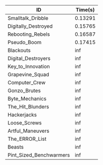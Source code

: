 |ID|Time(s)|
|-|-|
|Smalltalk_Dribble|0.13291|
|Digitally_Destroyed|0.15765|
|Rebooting_Rebels|0.16587|
|Pseudo_Boom|0.17415|
|Blackouts|inf|
|Digital_Destroyers|inf|
|Key_to_Innovation|inf|
|Grapevine_Squad|inf|
|Computer_Crew|inf|
|Gonzo_Brutes|inf|
|Byte_Mechanics|inf|
|The_Hit_Blunders|inf|
|Hackerjacks|inf|
|Loose_Screws|inf|
|Artful_Maneuvers|inf|
|The_ERROR_List|inf|
|Beasts|inf|
|Pint_Sized_Benchwarmers|inf|
